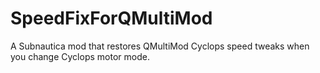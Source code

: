 # SpeedFixForQMultiMod
A Subnautica mod that restores QMultiMod Cyclops speed tweaks when you change Cyclops motor mode.
